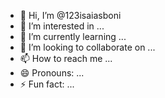 - 👋 Hi, I’m @123isaiasboni
- 👀 I’m interested in ...
- 🌱 I’m currently learning ...
- 💞️ I’m looking to collaborate on ...
- 📫 How to reach me ...
- 😄 Pronouns: ...
- ⚡ Fun fact: ...

<!---
123isaiasboni/123isaiasboni is a ✨ special ✨ repository because its `README.md` (this file) appears on your GitHub profile.
You can click the Preview link to take a look at your changes.
--->
